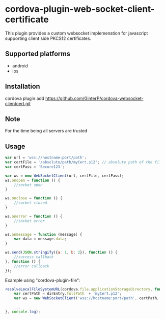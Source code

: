 # cordova-plugin-web-socket-client-certificate

This plugin provides a custom websocket implemenation for javascript
supporting client side PKCS12 certificates.

## Supported platforms
* android
* ios

## Installation

cordova plugin add https://github.com/GinterP/cordova-websocket-clientcert.git

## Note

For the time being all servers are trusted

## Usage

```javascript
var url = 'wss://hostname:port/path';
var certFile = '/absolute/path/myCert.p12'; // absolute path of the filesystem (see https://cordova.apache.org/docs/en/latest/reference/cordova-plugin-file/#android-file-system-layout)
var certPass = 'Secure123';

var ws = new WebSocketClient(url, certFile, certPass);
ws.onopen = function () {
    //socket open
}

ws.onclose = function () {
    //socket closed
}

ws.onerror = function () {
    //socket error
}

ws.onmessage = function (message) {
    var data = message.data;
}

ws.send(JSON.stringify({a: 1, b: 2}), function () {
    //success callback
}, function () {
    //error callback
});
```

Example using "cordova-plugin-file":

```javascript
resolveLocalFileSystemURL(cordova.file.applicationStorageDirectory, function (dirEntry) {
    var certPath = dirEntry.fullPath  + 'myCert.p12';
    var ws = new WebSocketClient('wss://hostname:port/path', certPath, 'somePassword');

    ...
}, console.log);
```
